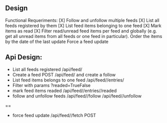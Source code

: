 ## Design

Functional Requeriments:
[X] Follow and unfollow multiple feeds
[X] List all feeds registered by them
[X] List feed items belonging to one feed
[X] Mark items as read
[X] Filter read/unread feed items per feed and globally (e.g. get all unread items
    from all feeds or one feed in particular). Order the items by the date of the
    last update
Force a feed update



## Api Design:
* List all feeds registered
    /api/feed/
*  Create a feed
    POST /api/feed/ and create a follow
* List feed items belongs to one feed
    /api/feed/<id>/entries/
* Filter with params ?readed=TrueFalse
* mark feed items readed
    /api/feed/<id>/entries/<id>/readed
* follow and unfollow feeds
    /api/feed/<id>/follow
    /api/feed/<id>/unfollow


==
* force feed update
/api/feed/<id>/fetch POST 

